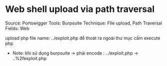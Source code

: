 # Web shell upload via path traversal

Source: Portswigger
Tools: Burpsuite
Technique: FIle upload, Path Traversal
Fields: Web

upload php file name: ../exploit.php để thoát ra ngoài thư mục cấm execute php

- Note: khi sử dụng burpsuite → phải encode : ../exploit.php → ..%2fexploit.php
